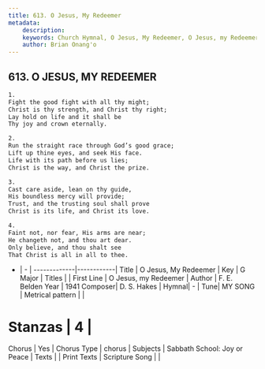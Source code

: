```yaml
---
title: 613. O Jesus, My Redeemer
metadata:
    description: 
    keywords: Church Hymnal, O Jesus, My Redeemer, O Jesus, my Redeemer, 
    author: Brian Onang'o
---
```



## 613. O JESUS, MY REDEEMER

```txt
1.
Fight the good fight with all thy might;
Christ is thy strength, and Christ thy right;
Lay hold on life and it shall be
Thy joy and crown eternally.

2.
Run the straight race through God’s good grace;
Lift up thine eyes, and seek His face.
Life with its path before us lies;
Christ is the way, and Christ the prize.

3.
Cast care aside, lean on thy guide,
His boundless mercy will provide;
Trust, and the trusting soul shall prove
Christ is its life, and Christ its love.

4.
Faint not, nor fear, His arms are near;
He changeth not, and thou art dear.
Only believe, and thou shalt see
That Christ is all in all to thee.
```

- |   -  |
-------------|------------|
Title | O Jesus, My Redeemer |
Key | G Major |
Titles |  |
First Line | O Jesus, my Redeemer |
Author | F. E. Belden
Year | 1941
Composer| D. S. Hakes |
Hymnal|  - |
Tune| MY SONG |
Metrical pattern | |
# Stanzas | 4 |
Chorus | Yes |
Chorus Type | chorus |
Subjects | Sabbath School: Joy or Peace |
Texts |  |
Print Texts | 
Scripture Song |  |
  
